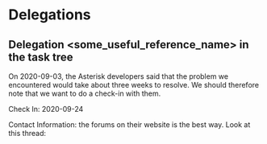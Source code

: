 # Delegations

## Delegation <some_useful_reference_name> in the task tree

On 2020-09-03, the Asterisk developers said that the problem we encountered would take about three weeks to resolve. We should therefore note that we want to do a check-in with them.

Check In: 2020-09-24

Contact Information: the forums on their website is the best way. Look at this thread: <link>
